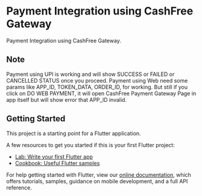 # Payment Integration using CashFree Gateway

Payment Integration using CashFree Gateway.

## Note
Payment using UPI is working and will show SUCCESS or FAILED or CANCELLED STATUS once you proceed.
Payment using Web need some params like APP_ID, TOKEN_DATA, ORDER_ID, for working. But still if you click on DO WEB PAYMENT,
it will open CashFree Payment Gateway Page in app itself but will show error that APP_ID invalid.

## Getting Started

This project is a starting point for a Flutter application.

A few resources to get you started if this is your first Flutter project:

- [Lab: Write your first Flutter app](https://flutter.dev/docs/get-started/codelab)
- [Cookbook: Useful Flutter samples](https://flutter.dev/docs/cookbook)

For help getting started with Flutter, view our
[online documentation](https://flutter.dev/docs), which offers tutorials,
samples, guidance on mobile development, and a full API reference.
